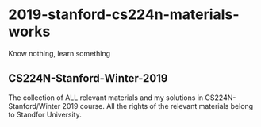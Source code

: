 # 2019-stanford-cs224n-materials-works
Know nothing, learn something

## CS224N-Stanford-Winter-2019
The collection of ALL relevant materials and my solutions in CS224N-Stanford/Winter 2019 course.
All the rights of the relevant materials belong to Standfor University.  
